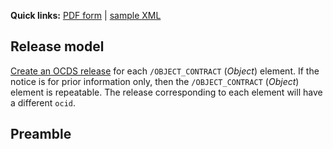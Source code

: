 **Quick links:** [PDF form](http://simap.ted.europa.eu/documents/10184/99173/EN_F01.pdf) | [sample XML](https://github.com/open-contracting/european-union-support/blob/master/output/samples/F01_2014.xml)

## Release model

[Create an OCDS release](../operations/create-a-release) for each `/OBJECT_CONTRACT` (*Object*) element. If the notice is for prior information only, then the `/OBJECT_CONTRACT` (*Object*) element is repeatable. The release corresponding to each element will have a different `ocid`.

## Preamble
